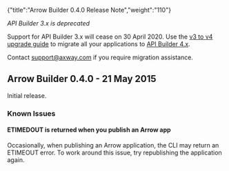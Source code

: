 {"title":"Arrow Builder 0.4.0 Release Note","weight":"110"}

*API Builder 3.x is deprecated*

Support for API Builder 3.x will cease on 30 April 2020. Use the [v3 to v4 upgrade guide](https://docs.axway.com/bundle/API_Builder_4x_allOS_en/page/api_builder_v3_to_v4_upgrade_guide.html) to migrate all your applications to [API Builder 4.x](https://docs.axway.com/bundle/API_Builder_4x_allOS_en/page/api_builder_getting_started_guide.html).

Contact [support@axway.com](mailto:support@axway.com) if you require migration assistance.

## Arrow Builder 0.4.0 - 21 May 2015

Initial release.

### Known Issues

#### ETIMEDOUT is returned when you publish an Arrow app

Occasionally, when publishing an Arrow application, the CLI may return an ETIMEOUT error. To work around this issue, try republishing the application again.
